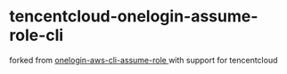 tencentcloud-onelogin-assume-role-cli
========================

forked from [onelogin-aws-cli-assume-role
](https://github.com/onelogin/onelogin-aws-cli-assume-role) with support for tencentcloud
